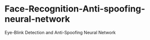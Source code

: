 # Face-Recognition-Anti-spoofing-neural-network
Eye-Blink Detection and Anti-Spoofing Neural Network
